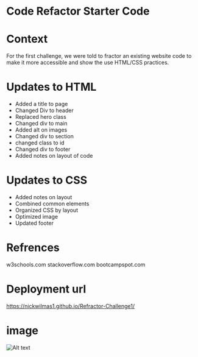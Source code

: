 # Code Refactor Starter Code
# Context  
For the first challenge, we were told to fractor an existing website code to make it more accessible and show the use HTML/CSS practices.
# Updates to HTML
* Added a title to page
* Changed Div to header
* Replaced hero class
* Changed div to main 
* Added alt on images
* Changed div to section 
* changed class to id
* Changed div to footer
* Added notes on layout of code
# Updates to CSS
* Added notes on layout
* Combined common elements
* Organized CSS by layout
* Optimized image
* Updated footer
# Refrences
w3schools.com
stackoverflow.com
bootcampspot.com
# Deployment url
https://nickwilmas1.github.io/Refractor-Challenge1/
# image
![Alt text](https://i.gyazo.com/6a01fa1c9848cf7f6efc9e2931c7e90e.jpg "Horiseon")
